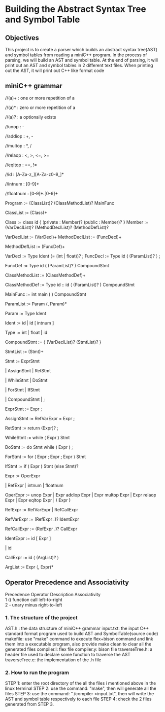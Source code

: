 # Building the Abstract Syntax Tree and Symbol Table

## Objectives
This project is to create a parser which builds an abstract syntax tree(AST) and symbol tables from reading a miniC++ program. In the process of parsing, we will build an AST and symbol table. At the end of parsing, it will print out an AST and symbol tables in 2 different text files. When printing out the AST, it will print out C++ like format code

## miniC++ grammar
//(a)+ : one or more repetition of a

//(a)* : zero or more repetition of a

//(a)? : a optionally exists

//unop : -

//addiop : +, -

//multop : *, /

//relaop :  <, >, <=, >=

//eqltop : ==, !=

//id : [A-Za-z_][A-Za-z0-9_]*

//intnum : [0-9]+

//floatnum : [0-9]+.[0-9]+



Program := (ClassList)? (ClassMethodList)? MainFunc



ClassList := (Class)+

Class := class id { (private : Member)? (public : Member)? } Member := (VarDeclList)? (MethodDeclList)? (MethodDefList)?

VarDeclList := (VarDecl)+
MethodDeclList := (FuncDecl)+

MethodDefList := (FuncDef)+

VarDecl := Type Ident (= (int | float))? ; FuncDecl := Type id ( (ParamList)? ) ;

FuncDef := Type id ( (ParamList)? ) CompoundStmt

ClassMethodList := (ClassMethodDef)+

ClassMethodDef := Type id :: id ( (ParamList)? ) CompoundStmt

MainFunc := int main ( ) CompoundStmt

ParamList := Param (, Param)*

Param := Type Ident

Ident := id | id [ intnum ]

Type := int | float | id


CompoundStmt := { (VarDeclList)? (StmtList)? }

StmtList := (Stmt)+

Stmt := ExprStmt

| AssignStmt | RetStmt

| WhileStmt | DoStmt

| ForStmt
| IfStmt

| CompoundStmt | ;

ExprStmt := Expr ;

AssignStmt := RefVarExpr = Expr ;

RetStmt := return (Expr)? ;

WhileStmt := while ( Expr ) Stmt

DoStmt := do Stmt while ( Expr ) ;

ForStmt := for ( Expr ; Expr ; Expr ) Stmt

IfStmt := if ( Expr ) Stmt (else Stmt)?

Expr := OperExpr

| RefExpr | intnum | floatnum

OperExpr :=	unop Expr
|	Expr addiop Expr
|	Expr multop Expr
|	Expr relaop Expr
|	Expr eqltop Expr
|	( Expr )

RefExpr := RefVarExpr | RefCallExpr

RefVarExpr := (RefExpr .)? IdentExpr

RefCallExpr := (RefExpr .)? CallExpr

IdentExpr := id [ Expr ]

| id

CallExpr := id ( (ArgList)? )

ArgList := Expr (, Expr)*

## Operator Precedence and Associativity
Precedence        Operator          Description          Associativity</br>
1                    ()            function call         left-to-right</br>
2                    -              unary minus          right-to-left</br>

### 1. The structure of the project

AST.h : the data structure of miniC++ grammar
input.txt: the input C++ standard format program used to build AST and SymbolTable(source code)
makefile: use "make" command to execute flex+bison command and link them into a executable program, also provide make clean to clear all the generated files
compiler.l: flex file
compiler.y: bison file
traverseTree.h: a header file used to declare some function to traverse the AST
traverseTree.c: the implementation of the .h file

### 2. How to run the program

STEP 1: enter the root directory of the all the files i mentioned above in the linux terminal
STEP 2: use the command:  "make", then will generate all the files
STEP 3: use the command: "./compiler <input.txt", then will write the AST and symbol table respectively to each file
STEP 4: check the 2 files generated from STEP 3.
